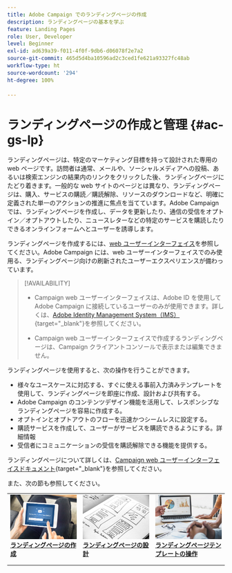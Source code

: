 ```yaml
---
title: Adobe Campaign でのランディングページの作成
description: ランディングページの基本を学ぶ
feature: Landing Pages
role: User, Developer
level: Beginner
exl-id: ad639a39-f011-4f0f-9db6-d06078f2e7a2
source-git-commit: 465d5d4ba10596ad2c3ced1fe621a93327fc48ab
workflow-type: ht
source-wordcount: '294'
ht-degree: 100%

---
```


# ランディングページの作成と管理 {#ac-gs-lp}

ランディングページは、特定のマーケティング目標を持って設計された専用の web ページです。訪問者は通常、メールや、ソーシャルメディアへの投稿、あるいは検索エンジンの結果内のリンクをクリックした後、ランディングページにたどり着きます。一般的な web サイトのページとは異なり、ランディングページは、購入、サービスの購読／購読解除、リソースのダウンロードなど、明確に定義された単一のアクションの推進に焦点を当てています。Adobe Campaign では、ランディングページを作成し、データを更新したり、通信の受信をオプトイン／オプトアウトしたり、ニュースレターなどの特定のサービスを購読したりできるオンラインフォームへとユーザーを誘導します。

ランディングページを作成するには、[web ユーザーインターフェイス](../start/campaign-ui.md#campaign-web-user-interface-ac-web-ui)を参照してください。Adobe Campaign には、web ユーザーインターフェイスでのみ使用る、ランディングページ向けの刷新されたユーザーエクスペリエンスが備わっています。

>[!AVAILABILITY]
>
>* Campaign web ユーザーインターフェイスは、Adobe ID を使用して Adobe Campaign に接続しているユーザーのみが使用できます。詳しくは、[Adobe Identity Management System（IMS）](https://helpx.adobe.com/jp/enterprise/using/identity.html){target="_blank"}を参照してください。
>
>* Campaign web ユーザーインターフェイスで作成するランディングページは、Campaign クライアントコンソールで表示または編集できません。
>

ランディングページを使用すると、次の操作を行うことができます。

* 様々なユースケースに対応する、すぐに使える事前入力済みテンプレートを使用して、ランディングページを即座に作成、設計および共有する。
* Adobe Campaign のコンテンツデザイン機能を活用して、レスポンシブなランディングページを容易に作成する。
* オプトインとオプトアウトのフローを迅速かつシームレスに設定する。
* 購読サービスを作成して、ユーザーがサービスを購読できるようにする。詳細情報
* 受信者にコミュニケーションの受信を購読解除できる機能を提供する。


ランディングページについて詳しくは、[Campaign web ユーザーインターフェイスドキュメント](https://experienceleague.adobe.com/ja/docs/campaign-web/v8/landing-pages/get-started-lp){target="_blank"}を参照してください。

また、次の節も参照してください。

<table style="table-layout:fixed"><tr style="border: 0;">
<td>
<a href="https://experienceleague.adobe.com/ja/docs/campaign-web/v8/landing-pages/create-lp">
<img alt="リード" src="assets/do-not-localize/lp-subscription.jpeg">
</a>
<div><a href="https://experienceleague.adobe.com/ja/docs/campaign-web/v8/landing-pages/create-lp"><strong>ランディングページの作成</strong>
</div>
<p>
</td>
<td>
<a href="https://experienceleague.adobe.com/ja/docs/campaign-web/v8/landing-pages/lp-content">
<img alt="検証" src="assets/do-not-localize//lp-design.jpg">
</a>
<div>
<a href="https://experienceleague.adobe.com/ja/docs/campaign-web/v8/landing-pages/lp-content"><strong>ランディングページの設計</strong></a>
</div>
<p>
</td>
<td>
<a href="https://experienceleague.adobe.com/ja/docs/campaign-web/v8/landing-pages/lp-templates">
<img alt="検証" src="assets/do-not-localize/lp-reporting.jpg">
</a>
<div>
<a href="https://experienceleague.adobe.com/ja/docs/campaign-web/v8/landing-pages/lp-templates"><strong>ランディングページテンプレートの操作</strong></a>
</div>
<p>
</td>
</tr></table>
